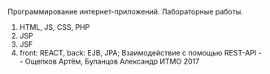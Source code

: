 Программирование интернет-приложений. Лабораторные работы.
1) HTML, JS, CSS, PHP 
2) JSP
3) JSF
4) front: REACT, back: EJB, JPA; Взаимодействие с помощью REST-API
--
Ощепков Артём, Буланцов Александр
ИТМО 2017

